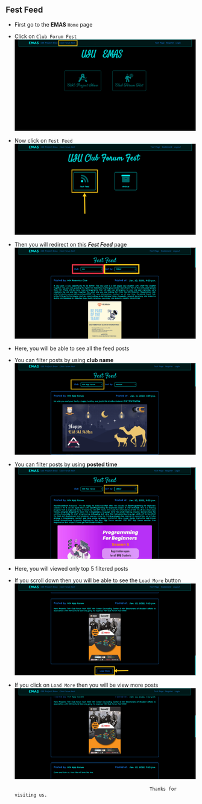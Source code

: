 
## Fest Feed
* First go to the **EMAS** `Home` page
* Click on `Club Forum Fest`
![EMAS Home Page](images_144/EMAS_Home_Page.png)
* Now click on `Fest Feed`
![UIU Club Forum Fest](images_144/UIU_Club_Forum_Fest.png)
* Then you will redirect on this ***Fest Feed*** page
![Fest Feed](images_144/Fest_feed.png)
* Here, you will be able to see all the feed posts 
* You can filter posts by using **club name**
![Club Name](images_144/Club_Name.png)
* You can filter posts by using **posted time**
![Sort By](images_144/Sort_By.png)
* Here, you will viewed only top 5 filtered posts
* If you scroll down then you will be able to see the `Load More` button 
![Load More Button](images_144/Load_More.png)
* If you click on `Load More` then you will be view more posts
![More Loaded Posts](images_144/Load_more_posts.PNG)

                                                        Thanks for visiting us.